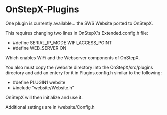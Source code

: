 # OnStepX-Plugins

One plugin is currently available... the SWS Website ported to OnStepX.

This requires changing two lines in OnStepX's Extended.config.h file:
- #define SERIAL_IP_MODE WIFI_ACCESS_POINT
- #define WEB_SERVER ON

Which enables WiFi and the Webserver components of OnStepX.

You also must copy the /website directory into the OnStepX/src/plugins directory and add an entery for it in Plugins.config.h similar to the following:

- #define PLUGIN1 website 
- #include "website/Website.h"

OnStepX will then initialize and use it.

Additional settings are in /website/Config.h

